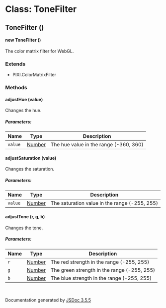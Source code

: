# Class: ToneFilter

## ToneFilter ()

#### new ToneFilter ()

The color matrix filter for WebGL.
<dl>
</dl>

### Extends

* PIXI.ColorMatrixFilter

### Methods

#### adjustHue (value)

Changes the hue.

##### Parameters:

| Name | Type | Description |
| --- | --- | --- |
| `value` | [Number](Number.html) | The hue value in the range (-360, 360) |

<dl>
</dl>

#### adjustSaturation (value)

Changes the saturation.

##### Parameters:

| Name | Type | Description |
| --- | --- | --- |
| `value` | [Number](Number.html) | The saturation value in the range (-255, 255) |

<dl>
</dl>

#### adjustTone (r, g, b)

Changes the tone.

##### Parameters:

| Name | Type | Description |
| --- | --- | --- |
| `r` | [Number](Number.html) | The red strength in the range (-255, 255) |
| `g` | [Number](Number.html) | The green strength in the range (-255, 255) |
| `b` | [Number](Number.html) | The blue strength in the range (-255, 255) |

<dl>
</dl>
 <br>

  Documentation generated by [JSDoc 3.5.5](https://github.com/jsdoc3/jsdoc)
